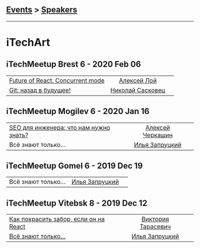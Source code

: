 ## [Events](../README.md) > [Speakers](../speakers.md)
---

# iTechArt

## iTechMeetup Brest 6 - 2020 Feb 06 
| | | |
| --- | :---: | --- |
| [Future of React. Concurrent mode](https://youtu.be/tGV73xJmDzI)  |  [Алексей Лой](../../speakers/Алексей%20Лой.md)  |    |
| [Git: назад в будущее!](https://youtu.be/5goiwYdmDnU)  |  [Николай Сасковец](../../speakers/Николай%20Сасковец.md)  |    |
## iTechMeetup Mogilev 6 - 2020 Jan 16 
| | | |
| --- | :---: | --- |
| [SEO для инженера: что нам нужно знать?](https://youtu.be/7YncmICXpGw)  |  [Алексей Черкашин](../../speakers/Алексей%20Черкашин.md)  |    |
| Всё знают только…  |  [Илья Запруцкий](../../speakers/Илья%20Запруцкий.md)  |    |
## iTechMeetup Gomel 6 - 2019 Dec 19 
| | | |
| --- | :---: | --- |
| Всё знают только…  |  [Илья Запруцкий](../../speakers/Илья%20Запруцкий.md)  |    |
## iTechMeetup Vitebsk 8 - 2019 Dec 12 
| | | |
| --- | :---: | --- |
| [Как покрасить забор, если он на React](https://youtu.be/EwpnKU7xytI)  |  [Виктория Тарасевич](../../speakers/Виктория%20Тарасевич.md)  |    |
| [Всё знают только…](https://youtu.be/S2uR8Bzhc1g)  |  [Илья Запруцкий](../../speakers/Илья%20Запруцкий.md)  |    |
